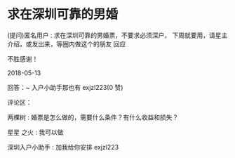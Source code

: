 # 求在深圳可靠的男婚

(提问)匿名用户 : 求在深圳可靠的男婚票，不要求必须深户， 下周就要用，请星主介绍，或发出来，等圈内做这个的朋友 回应

不胜感谢！

2018-05-13

回答：~ 入户小助手那也有 exjzl223(0 赞)

评论区：

两棵树 : 婚票是怎么做的，需要什么条件？有什么收益和损失？

星星 之火 : 我可以做

深圳入户小助手 : 加我给你安排 exjzl223